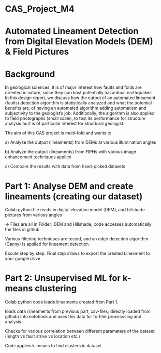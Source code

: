 # CAS_Project_M4

# Automated Lineament Detection from Digital Elevation Models (DEM) & Field Pictures
# Background

In geological sciences, it is of major interest how faults and folds are oriented in nature, since they can host potentially hazardous earthquakes. In this design report, we discuss how the output of an automated lineament (faults) detection algorithm is statistically analyzed and what the potential benefits are, of having an automated algorithm adding automatism and subjectivity to the geologist’s job. Additionally, the algorithm is also applied to field photographs (small scale), to test its performance for structure analysis as it is of particular interest for structural geologist.


The aim of this CAS project is multi-fold and wants to

a) Analyze the output (lineaments) from DEMs at various illumination angles

b) Analyze the output (lineaments) from FIPHs with various image enhancement techniques applied

c) Compare the results with data from hand-picked datasets

# Part 1: Analyse DEM and create lineaments (creating our dataset)
Colab python file reads in digital elevation model (DEM), and hillshade pictures from various angles

-> Files are all in Folder: DEM and Hillshade; code accesses automatically the files in github

Various filtering techniques are tested, and an edge detection algorithm (Canny) is applied for lineament detection.

Excute step by step. Final step allows to export the created Lineament to your google drive.

# Part 2: Unsupervised ML for k-means clustering
Colab python code loads lineaments created from Part 1.

loads data (lineaments from previous part, csv-files; directly loaded from github) into notebook and uses this data for furhter procecssing and analysis.

Checks for various correlation between different parameters of the dataset (length vs fault strike vs location etc.)

Code applies k-means to find clusters in dataset.
